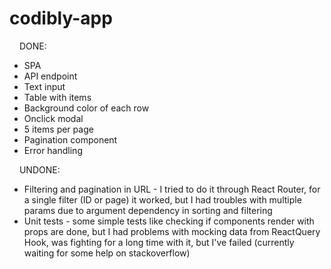 # codibly-app

<img src="https://upload.wikimedia.org/wikipedia/commons/thumb/3/3b/Eo_circle_green_checkmark.svg/2048px-Eo_circle_green_checkmark.svg.png" width="12px" /> DONE:
<ul>
<li>SPA</li>
<li>API endpoint</li>
<li>Text input</li>
<li>Table with items</li>
<li>Background color of each row</li>
<li>Onclick modal</li>
<li>5 items per page</li>
<li>Pagination component</li>
<li>Error handling</li>
</ul>

<img src="https://uxwing.com/wp-content/themes/uxwing/download/checkmark-cross/red-x-icon.png" width="12px" /> UNDONE:
<ul>
<li>Filtering and pagination in URL - I tried to do it through React Router, for a single filter (ID or page) it worked, but I had troubles with multiple params due to argument dependency in sorting and filtering</li>
<li>Unit tests - some simple tests like checking if components render with props are done, but I had problems with mocking data from ReactQuery Hook, was fighting for a long time with it, but I've failed (currently waiting for some help on stackoverflow)</li>
</ul>
